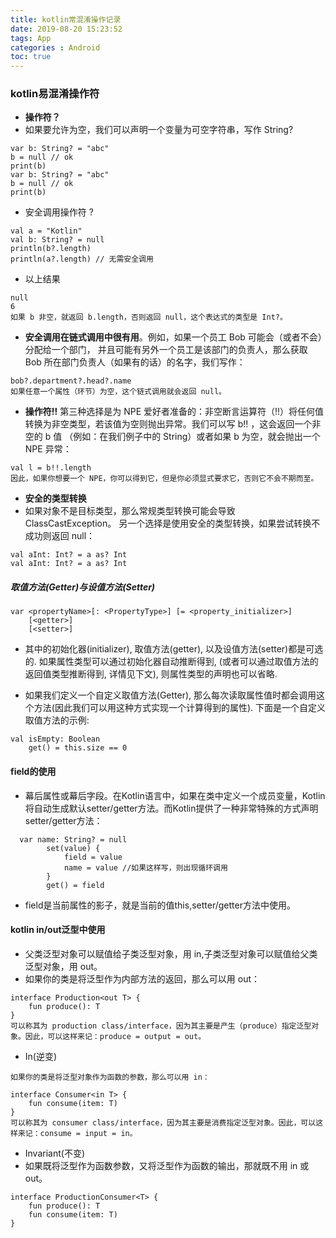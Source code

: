 ```yaml
---
title: kotlin常混淆操作记录
date: 2019-08-20 15:23:52
tags: App
categories : Android
toc: true
---
```


### kotlin易混淆操作符
- **操作符？**
-  如果要允许为空，我们可以声明一个变量为可空字符串，写作 String?

```
var b: String? = "abc"
b = null // ok
print(b)
var b: String? = "abc"
b = null // ok
print(b)
```



- 安全调用操作符 ?

```
val a = "Kotlin"
val b: String? = null
println(b?.length)
println(a?.length) // 无需安全调用
```

- 以上结果
```
null
6
如果 b 非空，就返回 b.length，否则返回 null，这个表达式的类型是 Int?。
```

- **安全调用在链式调用中很有用**。例如，如果一个员工 Bob 可能会（或者不会）分配给一个部门， 并且可能有另外一个员工是该部门的负责人，那么获取 Bob 所在部门负责人（如果有的话）的名字，我们写作：

```
bob?.department?.head?.name
如果任意一个属性（环节）为空，这个链式调用就会返回 null。
```


-  **操作符!!**
第三种选择是为 NPE 爱好者准备的：非空断言运算符（!!）将任何值转换为非空类型，若该值为空则抛出异常。我们可以写 b!! ，这会返回一个非空的 b 值 （例如：在我们例子中的 String）或者如果 b 为空，就会抛出一个 NPE 异常：

```
val l = b!!.length
因此，如果你想要一个 NPE，你可以得到它，但是你必须显式要求它，否则它不会不期而至。
```

- **安全的类型转换**
- 如果对象不是目标类型，那么常规类型转换可能会导致 ClassCastException。 另一个选择是使用安全的类型转换，如果尝试转换不成功则返回 null：

```
val aInt: Int? = a as? Int
val aInt: Int? = a as? Int
```


##### 取值方法(Getter)与设值方法(Setter)
```
var <propertyName>[: <PropertyType>] [= <property_initializer>]
    [<getter>]
    [<setter>]
```
- 其中的初始化器(initializer), 取值方法(getter), 以及设值方法(setter)都是可选的. 如果属性类型可以通过初始化器自动推断得到, (或者可以通过取值方法的返回值类型推断得到, 详情见下文), 则属性类型的声明也可以省略.

- 如果我们定义一个自定义取值方法(Getter), 那么每次读取属性值时都会调用这个方法(因此我们可以用这种方式实现一个计算得到的属性). 下面是一个自定义取值方法的示例:

```
val isEmpty: Boolean
    get() = this.size == 0

```

#### field的使用

- 幕后属性或幕后字段。在Kotlin语言中，如果在类中定义一个成员变量，Kotlin将自动生成默认setter/getter方法。而Kotlin提供了一种非常特殊的方式声明setter/getter方法：

```
  var name: String? = null
        set(value) {
            field = value
            name = value //如果这样写，则出现循环调用
        }
        get() = field

```
- field是当前属性的影子，就是当前的值this,setter/getter方法中使用。


#### kotlin in/out泛型中使用

- 父类泛型对象可以赋值给子类泛型对象，用 in,子类泛型对象可以赋值给父类泛型对象，用 out。
- 如果你的类是将泛型作为内部方法的返回，那么可以用 out：

```
interface Production<out T> {
    fun produce(): T
}
可以称其为 production class/interface，因为其主要是产生（produce）指定泛型对象。因此，可以这样来记：produce = output = out。

```

- In(逆变)

```
如果你的类是将泛型对象作为函数的参数，那么可以用 in：

interface Consumer<in T> {
    fun consume(item: T)
}
可以称其为 consumer class/interface，因为其主要是消费指定泛型对象。因此，可以这样来记：consume = input = in。
```

- Invariant(不变)
- 如果既将泛型作为函数参数，又将泛型作为函数的输出，那就既不用 in 或 out。
```
interface ProductionConsumer<T> {
    fun produce(): T
    fun consume(item: T)
}
```